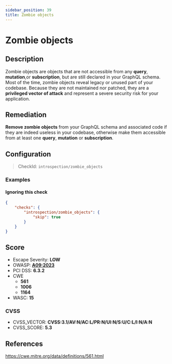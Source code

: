 ```yaml
---
sidebar_position: 39
title: Zombie objects
---
```


# Zombie objects

## Description

Zombie objects are objects that are not accessible from any __query__, __mutation__,or __subscription__, but are still declared in your GraphQL schema.
Most of the time, zombie objects reveal legacy or unused part of your codebase.
Because they are not maintained nor patched, they are a **privileged vector of attack** and represent a severe security risk for your application.

## Remediation

**Remove zombie objects** from your GraphQL schema and associated code if they are indeed useless in your codebase, otherwise make them accessible from at least one __query__, __mutation__ or __subscription__.


## Configuration

> CheckId: `introspection/zombie_objects`


### Examples


#### Ignoring this check

```json
{
    "checks": {
        "introspection/zombie_objects": {
            "skip": true
        }
    }
}
```




## Score

- Escape Severity: **<span className="low-severity">LOW</span>**
- OWASP: **[A09:2023](https://github.com/OWASP/API-Security/blob/master/2023/en/src/0xa9-improper-assets-management.md)**
- PCI DSS: **6.3.2**
- CWE
  - **561**
  - **1006**
  - **1164**
- WASC: **15**



### CVSS

- CVSS_VECTOR: **CVSS:3.1/AV:N/AC:L/PR:N/UI:N/S:U/C:L/I:N/A:N**
- CVSS_SCORE: **5.3**

## References

https://cwe.mitre.org/data/definitions/561.html
